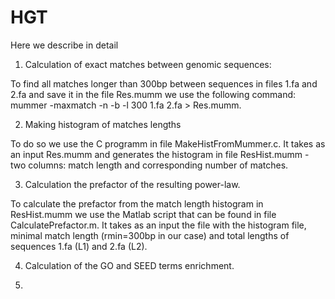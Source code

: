 # HGT
Here we describe in detail 
1. Calculation of exact matches between genomic sequences:

To find all matches longer than 300bp between sequences in files 1.fa and 2.fa and save it in the file Res.mumm we use the following command: mummer -maxmatch -n -b -l 300 1.fa 2.fa > Res.mumm.

2. Making histogram of matches lengths

To do so we use the C programm in file MakeHistFromMummer.c. It takes as an input Res.mumm and generates the histogram in file ResHist.mumm - two columns: match length and corresponding number of matches.


3. Calculation the prefactor of the resulting power-law.

To calculate the prefactor from the match length histogram in ResHist.mumm we use the Matlab script that can be found in file CalculatePrefactor.m. It takes as an input the file with the histogram file, minimal match length (rmin=300bp in our case) and total lengths of sequences 1.fa (L1) and 2.fa (L2).

4. Calculation of the GO and SEED terms enrichment.


1. 
